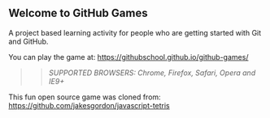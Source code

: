 ## Welcome to GitHub Games

A project based learning activity for people who are getting started with Git and GitHub.

You can play the game at: https://githubschool.github.io/github-games/<mychanges03>

>> _*SUPPORTED BROWSERS*: Chrome, Firefox, Safari, Opera and IE9+_

This fun open source game was cloned from: https://github.com/jakesgordon/javascript-tetris
